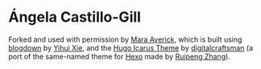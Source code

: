 # Ángela Castillo-Gill

Forked and used with permission by [Mara Averick](https://maraaverick.rbind.io/), which is built using [blogdown](https://github.com/rstudio/blogdown) by [Yihui Xie](https://github.com/yihui), and the [Hugo Icarus Theme](https://github.com/digitalcraftsman/hugo-icarus-theme) by [digitalcraftsman](https://github.com/digitalcraftsman) (a port of the same-named theme for [Hexo](//hexo.io) made by [Ruipeng Zhang](https://github.com/ppoffice)).
